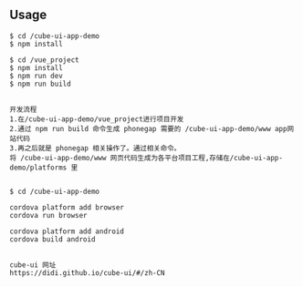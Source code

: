 ## Usage


    $ cd /cube-ui-app-demo
    $ npm install

    $ cd /vue_project
    $ npm install
    $ npm run dev
    $ npm run build


    开发流程
    1.在/cube-ui-app-demo/vue_project进行项目开发
    2.通过 npm run build 命令生成 phonegap 需要的 /cube-ui-app-demo/www app网站代码
    3.再之后就是 phonegap 相关操作了。通过相关命令。
    将 /cube-ui-app-demo/www 网页代码生成为各平台项目工程,存储在/cube-ui-app-demo/platforms 里


    $ cd /cube-ui-app-demo

    cordova platform add browser
    cordova run browser

    cordova platform add android
    cordova build android


    cube-ui 网址
	https://didi.github.io/cube-ui/#/zh-CN

